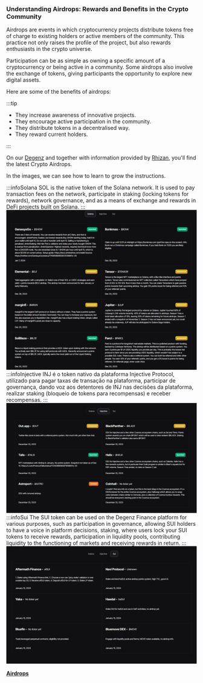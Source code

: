 ### Understanding Airdrops: Rewards and Benefits in the Crypto Community

Airdrops are events in which cryptocurrency projects distribute tokens free of charge to existing holders or active members of the community. This practice not only raises the profile of the project, but also rewards enthusiasts in the crypto universe.

Participation can be as simple as owning a specific amount of a cryptocurrency or being active in a community. Some airdrops also involve the exchange of tokens, giving participants the opportunity to explore new digital assets.

Here are some of the benefits of airdrops:


:::tip

- They increase awareness of innovative projects.
- They encourage active participation in the community.
- They distribute tokens in a decentralised way.
- They reward current holders.

:::

On our [Degenz](https://www.degenz.finance/airdrops "Degenz") and together with information provided by [Rhizan](https://twitter.com/rhizanthemum "Rhizan"), you'll find the latest Crypto Airdrops.

In the images, we can see how to learn to grow the instructions.

:::infoSolana
SOL is the native token of the Solana network. It is used to pay transaction fees on the network, participate in staking (locking tokens for rewards), network governance, and as a means of exchange and rewards in DeFi projects built on Solana.
:::
![Solana](image-3.png)
:::infoInjective
INJ é o token nativo da plataforma Injective Protocol, utilizado para pagar taxas de transação na plataforma, participar de governança, dando voz aos detentores de INJ nas decisões da plataforma, realizar staking (bloqueio de tokens para recompensas) e receber recompensas.
:::
![Injective](image-4.png)
:::infoSui
The SUI token can be used on the Degenz Finance platform for various purposes, such as participation in governance, allowing SUI holders to have a voice in platform decisions, staking, where users lock your SUI tokens to receive rewards,
participation in liquidity pools, contributing liquidity to the functioning of markets and receiving rewards in return.
:::
![Sui](image-5.png)

[**Airdrops**](/docs/Crypto/Digital%20Assets/Airdrops.md)
